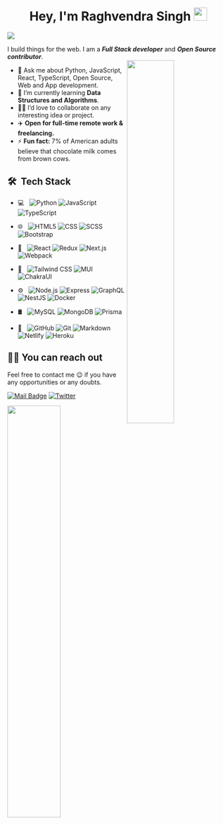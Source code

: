 <h1 align="center">Hey, I'm Raghvendra Singh <img src="https://raw.githubusercontent.com/aemmadi/aemmadi/master/wave.gif" width="30px"></h1>

![](https://komarev.com/ghpvc/?username=rsinghcodes&color=0071F2&style=flat-square)

I build things for the web. I am a _**Full Stack developer**_ and _**Open Source contributor**_.
<br>
<img align="right" width="46%" src="https://media.giphy.com/media/M9gbBd9nbDrOTu1Mqx/giphy.gif"/>

- 💬 Ask me about Python, JavaScript, React, TypeScript, Open Source, Web and App development.
- 🌱 I’m currently learning **Data Structures and Algorithms**.
- :dancing_men: I’d love to collaborate on any interesting idea or project.
- ✈️ **Open for full-time remote work & freelancing.**
- ⚡ **Fun fact:** 7% of American adults believe that chocolate milk comes from brown cows.

## 🛠 &nbsp;Tech Stack

- 💻 &nbsp;
  ![Python](https://img.shields.io/badge/-Python-333333?style=flat-square&logo=python)
  ![JavaScript](https://img.shields.io/badge/-JavaScript-333333?style=flat-square&logo=javascript)
  ![TypeScript](https://img.shields.io/badge/-TypeScript-333333?style=flat-square&logo=typescript)
  
- 🌐 &nbsp;
  ![HTML5](https://img.shields.io/badge/-HTML5-333333?style=flat-square&logo=HTML5)
  ![CSS](https://img.shields.io/badge/-CSS-333333?style=flat-square&logo=CSS3)
  ![SCSS](https://img.shields.io/badge/-SCSS-333333?style=flat-square&logo=sass)
  ![Bootstrap](https://img.shields.io/badge/-Bootstrap-333333?style=flat-square&logo=bootstrap)

- 📱 &nbsp;
  ![React](https://img.shields.io/badge/-React-333333?style=flat-square&logo=react)
  ![Redux](https://img.shields.io/badge/-Redux-333333?style=flat-square&logo=redux)
  ![Next.js](https://img.shields.io/badge/-Next.js-333333?style=flat-square&logo=next.js)
  ![Webpack](https://img.shields.io/badge/-Webpack-333333?style=flat-square&logo=webpack)
  
- 🎨 &nbsp;
  ![Tailwind CSS](https://img.shields.io/badge/-TailwindCSS-333333?style=flat-square&logo=tailwindcss)
  ![MUI](https://img.shields.io/badge/-MUI-333333?style=flat-square&logo=mui)
  ![ChakraUI](https://img.shields.io/badge/-ChakraUI-333333?style=flat-square&logo=chakraui)
  
- ⚙️ &nbsp;
  ![Node.js](https://img.shields.io/badge/-Node.js-333333?style=flat-square&logo=node.js)
  ![Express](https://img.shields.io/badge/-Express-333333?style=flat-square&logo=express)
  ![GraphQL](https://img.shields.io/badge/-GraphQL-333333?style=flat-square&logo=graphql)
  ![NestJS](https://img.shields.io/badge/-NestJS-333333?style=flat-square&logo=nestjs)
  ![Docker](https://img.shields.io/badge/-Docker-333333?style=flat-square&logo=docker)
  
- 🛢 &nbsp;
  ![MySQL](https://img.shields.io/badge/-MySQL-333333?style=flat-square&logo=mysql)
  ![MongoDB](https://img.shields.io/badge/-MongoDB-333333?style=flat-square&logo=mongodb)
  ![Prisma](https://img.shields.io/badge/-Prisma-333333?style=flat-square&logo=prisma)
  
- 🔧 &nbsp;
  ![GitHub](https://img.shields.io/badge/-GitHub-black?style=flat-square&logo=github)
  ![Git](https://img.shields.io/badge/-Git-black?style=flat-square&logo=git)
  ![Markdown](https://img.shields.io/badge/-Markdown-%44CC11?style=flat-square&logo=markdown)
  ![Netlify](https://img.shields.io/badge/-Netlify-%2300C7B7?style=flat-square&logo=netlify&logoColor=ffffff)
  ![Heroku](https://img.shields.io/badge/Heroku%20-%23430098.svg?style=flat-square&logo=heroku&logoColor=white)

## 🤙🏻 You can reach out

Feel free to contact me 😉 if you have any opportunities or any doubts.

[![Mail Badge](https://img.shields.io/badge/email-here-EA4335?style=for-the-badge&logo=Gmail&logoColor=white&link=mailto:raghvendrrsingh@gmail.com)](mailto:raghvendrrsingh@gmail.com)
[![Twitter](https://img.shields.io/badge/twitter%20-%231DA1F2.svg?&style=for-the-badge&logo=Twitter&logoColor=white)](https://twitter.com/raghvendrrsingh)

<div>
<!-- <img width="49%" src="https://github-readme-stats.vercel.app/api?username=rsinghcodes&count_private=true&theme=radical&show_icons=true" /> -->
<img width="49%" src="https://github-readme-stats.vercel.app/api/top-langs/?username=rsinghcodes&theme=radical&langs_count=7&hide=racket&layout=compact" />

<!-- Current Streak -->
<!-- <img width="49%" src="https://github-readme-streak-stats.herokuapp.com/?user=rsinghcodes&theme=nightowl&hide_border=true&fire=DD2727" alt="rsinghcodes" /> -->
</div>
